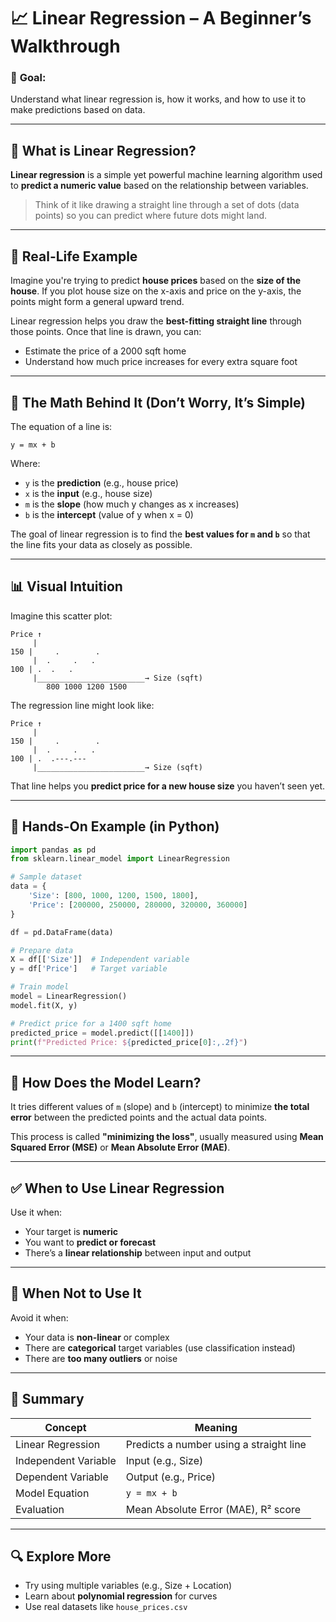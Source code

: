 
# 📈 Linear Regression – A Beginner’s Walkthrough

### 🎯 **Goal:**

Understand what linear regression is, how it works, and how to use it to make predictions based on data.

---

## 🧠 What is Linear Regression?

**Linear regression** is a simple yet powerful machine learning algorithm used to **predict a numeric value** based on the relationship between variables.

> Think of it like drawing a straight line through a set of dots (data points) so you can predict where future dots might land.

---

## 🧮 Real-Life Example

Imagine you're trying to predict **house prices** based on the **size of the house**. If you plot house size on the x-axis and price on the y-axis, the points might form a general upward trend.

Linear regression helps you draw the **best-fitting straight line** through those points. Once that line is drawn, you can:

* Estimate the price of a 2000 sqft home
* Understand how much price increases for every extra square foot

---

## 🔢 The Math Behind It (Don’t Worry, It’s Simple)

The equation of a line is:

```
y = mx + b
```

Where:

* `y` is the **prediction** (e.g., house price)
* `x` is the **input** (e.g., house size)
* `m` is the **slope** (how much y changes as x increases)
* `b` is the **intercept** (value of y when x = 0)

The goal of linear regression is to find the **best values for `m` and `b`** so that the line fits your data as closely as possible.

---

## 📊 Visual Intuition

Imagine this scatter plot:

```
Price ↑
     |
150 |     .        .
     |  .     .   .
100 | .  .   .
     |________________________→ Size (sqft)
        800 1000 1200 1500
```

The regression line might look like:

```
Price ↑
     |
150 |     .        .
     |  .     .   .
100 | .  .---.---
     |________________________→ Size (sqft)
```

That line helps you **predict price for a new house size** you haven’t seen yet.

---

## 🧪 Hands-On Example (in Python)

```python
import pandas as pd
from sklearn.linear_model import LinearRegression

# Sample dataset
data = {
    'Size': [800, 1000, 1200, 1500, 1800],
    'Price': [200000, 250000, 280000, 320000, 360000]
}

df = pd.DataFrame(data)

# Prepare data
X = df[['Size']]  # Independent variable
y = df['Price']   # Target variable

# Train model
model = LinearRegression()
model.fit(X, y)

# Predict price for a 1400 sqft home
predicted_price = model.predict([[1400]])
print(f"Predicted Price: ${predicted_price[0]:,.2f}")
```

---

## 📐 How Does the Model Learn?

It tries different values of `m` (slope) and `b` (intercept) to minimize **the total error** between the predicted points and the actual data points.

This process is called **"minimizing the loss"**, usually measured using **Mean Squared Error (MSE)** or **Mean Absolute Error (MAE)**.

---

## ✅ When to Use Linear Regression

Use it when:

* Your target is **numeric**
* You want to **predict or forecast**
* There’s a **linear relationship** between input and output

---

## 🚫 When Not to Use It

Avoid it when:

* Your data is **non-linear** or complex
* There are **categorical** target variables (use classification instead)
* There are **too many outliers** or noise

---

## 🧠 Summary

| Concept              | Meaning                                 |
| -------------------- | --------------------------------------- |
| Linear Regression    | Predicts a number using a straight line |
| Independent Variable | Input (e.g., Size)                      |
| Dependent Variable   | Output (e.g., Price)                    |
| Model Equation       | `y = mx + b`                            |
| Evaluation           | Mean Absolute Error (MAE), R² score     |

---

## 🔍 Explore More

* Try using multiple variables (e.g., Size + Location)
* Learn about **polynomial regression** for curves
* Use real datasets like `house_prices.csv`

